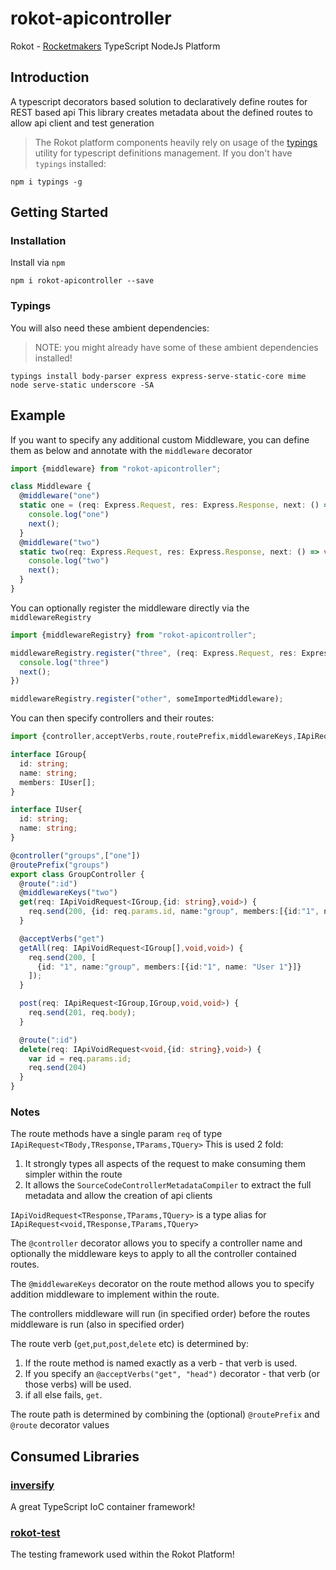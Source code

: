 # rokot-apicontroller

Rokot - [Rocketmakers](http://www.rocketmakers.com/) TypeScript NodeJs Platform

## Introduction

A typescript decorators based solution to declaratively define routes for REST based api
This library creates metadata about the defined routes to allow api client and test generation

>The Rokot platform components heavily rely on usage of the [typings](https://github.com/typings/typings) utility for typescript definitions management.
If you don't have `typings` installed:
```
npm i typings -g
```

## Getting Started

### Installation
Install via `npm`
```
npm i rokot-apicontroller --save
```

### Typings

You will also need these ambient dependencies:
>NOTE: you might already have some of these ambient dependencies installed!

```
typings install body-parser express express-serve-static-core mime node serve-static underscore -SA
```

## Example

If you want to specify any additional custom Middleware, you can define them as below and annotate with the `middleware` decorator

```typescript
import {middleware} from "rokot-apicontroller";

class Middleware {
  @middleware("one")
  static one = (req: Express.Request, res: Express.Response, next: () => void) => {
    console.log("one")
    next();
  }
  @middleware("two")
  static two(req: Express.Request, res: Express.Response, next: () => void) {
    console.log("two")
    next();
  }
}
```

You can optionally register the middleware directly via the `middlewareRegistry`
```typescript
import {middlewareRegistry} from "rokot-apicontroller";

middlewareRegistry.register("three", (req: Express.Request, res: Express.Response, next: () => void) => {
  console.log("three")
  next();
})

middlewareRegistry.register("other", someImportedMiddleware);
```

You can then specify controllers and their routes:

```typescript
import {controller,acceptVerbs,route,routePrefix,middlewareKeys,IApiRequest,IApiVoidRequest} from "rokot-apicontroller";

interface IGroup{
  id: string;
  name: string;
  members: IUser[];
}

interface IUser{
  id: string;
  name: string;
}

@controller("groups",["one"])
@routePrefix("groups")
export class GroupController {
  @route(":id")
  @middlewareKeys("two")
  get(req: IApiVoidRequest<IGroup,{id: string},void>) {
    req.send(200, {id: req.params.id, name:"group", members:[{id:"1", name: "User 1"}]});
  }

  @acceptVerbs("get")
  getAll(req: IApiVoidRequest<IGroup[],void,void>) {
    req.send(200, [
      {id: "1", name:"group", members:[{id:"1", name: "User 1"}]}
    ]);
  }

  post(req: IApiRequest<IGroup,IGroup,void,void>) {
    req.send(201, req.body);
  }

  @route(":id")
  delete(req: IApiVoidRequest<void,{id: string},void>) {
    var id = req.params.id;
    req.send(204)
  }
}
```

### Notes
The route methods have a single param `req` of type `IApiRequest<TBody,TResponse,TParams,TQuery>`
This is used 2 fold:

1. It strongly types all aspects of the request to make consuming them simpler within the route
2. It allows the `SourceCodeControllerMetadataCompiler` to extract the full metadata and allow the creation of api clients

`IApiVoidRequest<TResponse,TParams,TQuery>` is a type alias for `IApiRequest<void,TResponse,TParams,TQuery>`

The `@controller` decorator allows you to specify a controller name and optionally the middleware keys to apply to all the controller contained routes.

The `@middlewareKeys` decorator on the route method allows you to specify addition middleware to implement within the route.

The controllers middleware will run (in specified order) before the routes middleware is run (also in specified order)

The route verb (`get`,`put`,`post`,`delete` etc) is determined by:

1. If the route method is named exactly as a verb - that verb is used.
2. If you specify an `@acceptVerbs("get", "head")` decorator - that verb (or those verbs) will be used.
3. if all else fails, `get`.

The route path is determined by combining the (optional) `@routePrefix` and `@route` decorator values

## Consumed Libraries

### [inversify](http://inversify.io/)
A great TypeScript IoC container framework!

### [rokot-test](https://github.com/Rocketmakers/rokot-test)
The testing framework used within the Rokot Platform!
